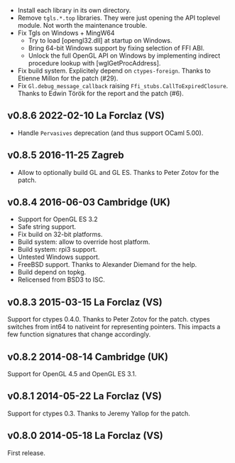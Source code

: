 
* Install each library in its own directory.
* Remove `tgls.*.top` libraries. They were just opening the
  API toplevel module. Not worth the maintenance trouble.
* Fix Tgls on Windows + MingW64
  * Try to load [opengl32.dll] at startup on Windows.
  * Bring 64-bit Windows support by fixing selection of FFI ABI.
  * Unlock the full OpenGL API on Windows by implementing indirect
    procedure lookup with [wglGetProcAddress].
* Fix build system. Explicitely depend on `ctypes-foreign`. 
  Thanks to Etienne Millon for the patch (#29).
* Fix `Gl.debug_message_callback` raising `Ffi_stubs.CallToExpiredClosure`. 
  Thanks to Edwin Török for the report and the patch (#6).


v0.8.6 2022-02-10 La Forclaz (VS)
---------------------------------

* Handle `Pervasives` deprecation (and thus support OCaml 5.00).

v0.8.5 2016-11-25 Zagreb
------------------------

* Allow to optionally build GL and GL ES. Thanks to Peter Zotov for
  the patch.


v0.8.4 2016-06-03 Cambridge (UK)
-------------------------------

* Support for OpenGL ES 3.2
* Safe string support.
* Fix build on 32-bit platforms.
* Build system: allow to override host platform.
* Build system: rpi3 support.
* Untested Windows support.
* FreeBSD support. Thanks to Alexander Diemand for the help.
* Build depend on topkg.
* Relicensed from BSD3 to ISC.


v0.8.3 2015-03-15 La Forclaz (VS)
---------------------------------

Support for ctypes 0.4.0. Thanks to Peter Zotov for the patch. ctypes
switches from int64 to nativeint for representing pointers. This
impacts a few function signatures that change accordingly.


v0.8.2 2014-08-14 Cambridge (UK)
--------------------------------

Support for OpenGL 4.5 and OpenGL ES 3.1.


v0.8.1 2014-05-22 La Forclaz (VS)
---------------------------------

Support for ctypes 0.3. Thanks to Jeremy Yallop for the patch.


v0.8.0 2014-05-18 La Forclaz (VS)
---------------------------------

First release.
